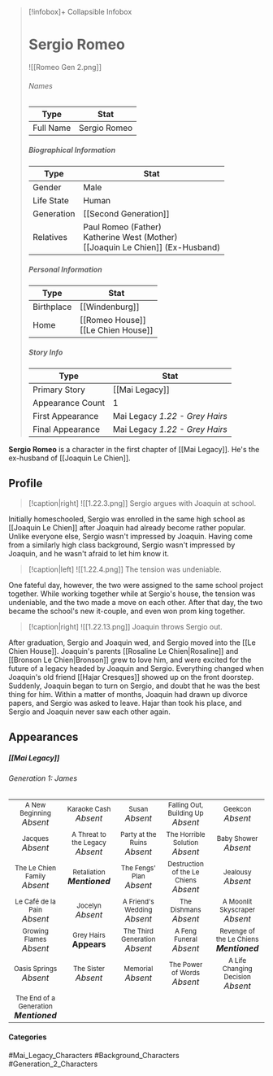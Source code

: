 > [!infobox]+ Collapsible Infobox
> # Sergio Romeo
> ![[Romeo Gen 2.png]] 
> ###### Names 
> | Type | Stat | 
> | ---- | ---- | 
> | Full Name | Sergio Romeo| 
>
> ##### Biographical Information
> | Type | Stat | 
> | ---- | ---- | 
> | Gender | Male | 
> | Life State | Human |
> | Generation | [[Second Generation]] |
> | Relatives |Paul Romeo (Father)<br>Katherine West (Mother)<br>[[Joaquin Le Chien]] (Ex-Husband)
> 
> ##### Personal Information
> | Type | Stat | 
> | ---- | ---- | 
> | Birthplace |[[Windenburg]]| 
> | Home |[[Romeo House]]<br>[[Le Chien House]]| 
> 
> ##### Story Info
> | Type | Stat | 
> | ---- | ---- | 
> | Primary Story | [[Mai Legacy]] | 
> | Appearance Count | 1 | 
> | First Appearance | Mai Legacy *1.22 - Grey Hairs*
> | Final Appearance | Mai Legacy *1.22 - Grey Hairs*

**Sergio Romeo** is a character in the first chapter of [[Mai Legacy]]. He's the ex-husband of [[Joaquin Le Chien]].

## Profile
> [!caption|right]
> ![[1.22.3.png]] 
> Sergio argues with Joaquin at school.

Initially homeschooled, Sergio was enrolled in the same high school as [[Joaquin Le Chien]] after Joaquin had already become rather popular. Unlike everyone else, Sergio wasn't impressed by Joaquin. Having come from a similarly high class background, Sergio wasn't impressed by Joaquin, and he wasn't afraid to let him know it.

> [!caption|left]
> ![[1.22.4.png]] 
> The tension was undeniable.

One fateful day, however, the two were assigned to the same school project together. While working together while at Sergio's house, the tension was undeniable, and the two made a move on each other. After that day, the two became the school's new it-couple, and even won prom king together.

> [!caption|right]
> ![[1.22.13.png]] 
> Joaquin throws Sergio out.

After graduation, Sergio and Joaquin wed, and Sergio moved into the [[Le Chien House]]. Joaquin's parents [[Rosaline Le Chien|Rosaline]] and [[Bronson Le Chien|Bronson]] grew to love him, and were excited for the future of a legacy headed by Joaquin and Sergio. Everything changed when Joaquin's old friend [[Hajar Cresques]] showed up on the front doorstep. Suddenly, Joaquin began to turn on Sergio, and doubt that he was the best thing for him. Within a matter of months, Joaquin had drawn up divorce papers, and Sergio was asked to leave. Hajar than took his place, and Sergio and Joaquin never saw each other again.

## Appearances
##### [[Mai Legacy]]
###### Generation 1: James
|                                                                       |     |     |     |     |
| --------------------------------------------------------------------- | --- | --- | --- | --- |
| <center><font size=2>A New Beginning<br><font size=3>*Absent*  | <center><font size=2>Karaoke Cash<br><font size=3>*Absent* | <center><font size=2>Susan<br><font size=3>*Absent* | <center><font size=2>Falling Out, Building Up<br><font size=3>*Absent*| <center><font size=2>Geekcon<br><font size=3>*Absent* |
| <center><font size=2>Jacques<br><font size=3>*Absent*  | <center><font size=2>A Threat to the Legacy<br><font size=3>*Absent* | <center><font size=2>Party at the Ruins<br><font size=3>*Absent* | <center><font size=2>The Horrible Solution<br><font size=3>*Absent*| <center><font size=2>Baby Shower<br><font size=3>*Absent*|
| <center><font size=2>The Le Chien Family<br><font size=3>*Absent*  | <center><font size=2>Retaliation<br><font size=3>***Mentioned***| <center><font size=2>The Fengs' Plan<br><font size=3>*Absent* | <center><font size=2>Destruction of the Le Chiens<br><font size=3>*Absent*| <center><font size=2>Jealousy<br><font size=3>*Absent* |
| <center><font size=2>Le Café de la Pain<br><font size=3>*Absent*  | <center><font size=2>Jocelyn<br><font size=3>*Absent* | <center><font size=2>A Friend's Wedding<br><font size=3>*Absent* | <center><font size=2>The Dishmans<br><font size=3>*Absent* | <center><font size=2>A Moonlit Skyscraper<br><font size=3>*Absent* |
| <center><font size=2>Growing Flames<br><font size=3>*Absent* | <center><font size=2>Grey Hairs<br><font size=3>**Appears**  | <center><font size=2>The Third Generation<br><font size=3>*Absent* | <center><font size=2>A Feng Funeral<br><font size=3>*Absent* | <center><font size=2>Revenge of the Le Chiens<br><font size=3>***Mentioned***|
| <center><font size=2>Oasis Springs<br><font size=3>*Absent*  | <center><font size=2>The Sister<br><font size=3>*Absent*| <center><font size=2>Memorial<br><font size=3>*Absent* | <center><font size=2>The Power of Words<br><font size=3>*Absent*| <center><font size=2>A Life Changing Decision<br><font size=3>*Absent* |
| <center><font size=2>The End of a Generation<br><font size=3>***Mentioned***  |

#### Categories
#Mai_Legacy_Characters #Background_Characters #Generation_2_Characters